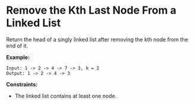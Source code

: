 # Remove the Kth Last Node From a Linked List

Return the head of a singly linked list after removing the kth node from the end of it.

**Example:**
```
Input: 1 -> 2 -> 4 -> 7 -> 3, k = 2
Output: 1 -> 2 -> 4 -> 3
```
**Constraints:**
- The linked list contains at least one node.
